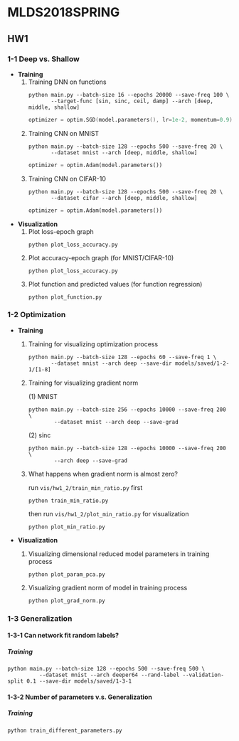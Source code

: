 # MLDS2018SPRING

## HW1

### 1-1 Deep vs. Shallow
  * **Training**
    1. Training DNN on functions
       ```
       python main.py --batch-size 16 --epochs 20000 --save-freq 100 \
              --target-func [sin, sinc, ceil, damp] --arch [deep, middle, shallow]
       ```
       ```verilog
       optimizer = optim.SGD(model.parameters(), lr=1e-2, momentum=0.9)
       ```
    2. Training CNN on MNIST
       ```
       python main.py --batch-size 128 --epochs 500 --save-freq 20 \
              --dataset mnist --arch [deep, middle, shallow]
       ```
       ```python
       optimizer = optim.Adam(model.parameters())
       ```
    3. Training CNN on CIFAR-10
       ```
       python main.py --batch-size 128 --epochs 500 --save-freq 20 \
              --dataset cifar --arch [deep, middle, shallow]
       ```
       ```python
       optimizer = optim.Adam(model.parameters())
       ```
  * **Visualization**
    1. Plot loss-epoch graph
       ```
       python plot_loss_accuracy.py
       ```
    2. Plot accuracy-epoch graph (for MNIST/CIFAR-10)
       ```
       python plot_loss_accuracy.py
       ```
    3. Plot function and predicted values (for function regression)
       ```
       python plot_function.py
       ```

### 1-2 Optimization
  * **Training**
    1. Training for visualizing optimization process
       ```
       python main.py --batch-size 128 --epochs 60 --save-freq 1 \
              --dataset mnist --arch deep --save-dir models/saved/1-2-1/[1-8]
       ```
    2. Training for visualizing gradient norm

       (1) MNIST
          ```
          python main.py --batch-size 256 --epochs 10000 --save-freq 200 \
                  --dataset mnist --arch deep --save-grad
          ```
       (2) sinc
          ```
          python main.py --batch-size 128 --epochs 10000 --save-freq 200 \
                  --arch deep --save-grad
          ```
    3. What happens when gradient norm is almost zero?

       run ```vis/hw1_2/train_min_ratio.py``` first
       ```
       python train_min_ratio.py
       ```

       then run ```vis/hw1_2/plot_min_ratio.py``` for visualization
       ```
       python plot_min_ratio.py
       ```

  * **Visualization**
    1. Visualizing dimensional reduced model parameters in training process
       ```
       python plot_param_pca.py
       ```
    2. Visualizing gradient norm of model in training process
       ```
       python plot_grad_norm.py
       ```

### 1-3 Generalization
#### 1-3-1 Can network fit random labels?
##### Training
```
python main.py --batch-size 128 --epochs 500 --save-freq 500 \
          --dataset mnist --arch deeper64 --rand-label --validation-split 0.1 --save-dir models/saved/1-3-1
```

#### 1-3-2 Number of parameters v.s. Generalization
##### Training
```
python train_different_parameters.py
```